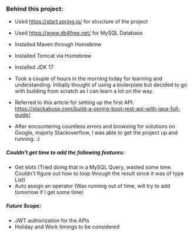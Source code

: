 ### Behind this project:
- Used https://start.spring.io/ for structure of the project
- Used https://www.db4free.net/ for MySQL Database
- Installed Maven through Homebrew
- Installed Tomcat via Homebrew
- Installed JDK 17

- Took a couple of hours in the morning today for learning and understanding. Initially thought of using a boilerplate but decided to go with building from scratch as I can learn a lot on the way.
- Referred to this article for setting up the first API: https://stackabuse.com/build-a-spring-boot-rest-api-with-java-full-guide/
- After encountering countless errors and browsing for solutions on Google, majorly Stackoverflow, I was able to get the project up and running. :)

##### Couldn't get time to add the following features:
- Get slots (Tried doing that in a MySQL Query, wasted some time. Couldn't figure out how to loop through the result since it was of type List<Appointment>)
- Auto assign an operator (Was running out of time, will try to add tomorrow if I get some time)

##### Future Scope:
- JWT authorization for the APIs
- Holiday and Work timings to be considered